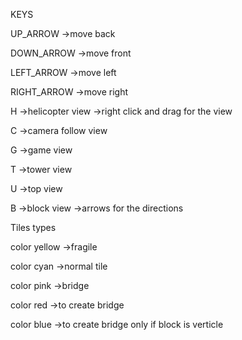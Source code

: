 KEYS 

UP_ARROW	->move back

DOWN_ARROW	->move front

LEFT_ARROW	->move left

RIGHT_ARROW	->move right

H	->helicopter view
 	->right click and drag for the view

C	->camera follow view

G	->game view

T	->tower view

U	->top view

B	->block view
	->arrows for the directions

Tiles types

color yellow	->fragile

color cyan	->normal tile

color pink	->bridge

color red	->to create bridge

color blue	->to create bridge only if block is verticle

